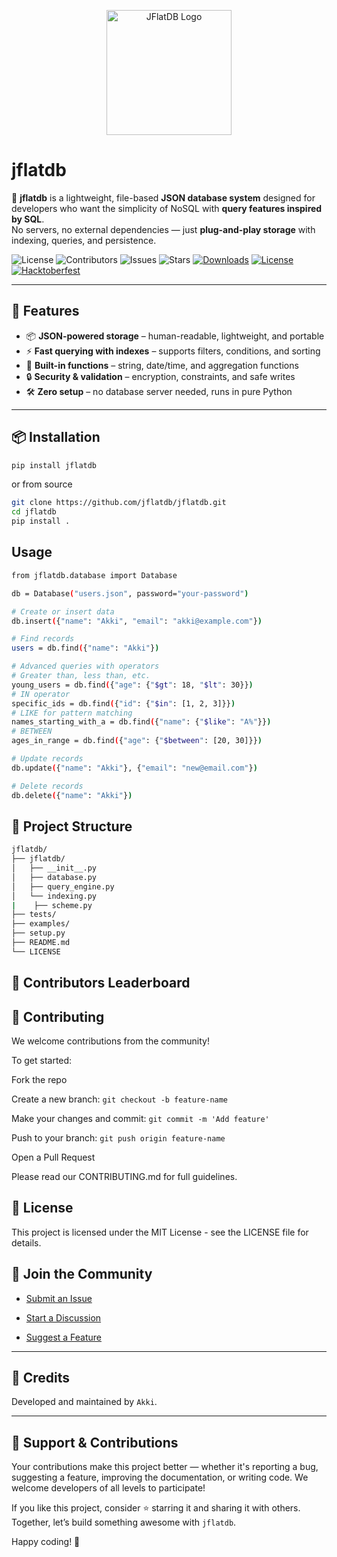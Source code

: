 <p align="center">
  <img src="https://github.com/jflatdb/jflatdb/raw/main/assets/logo/logo.png" width="200" alt="JFlatDB Logo" />
</p>

# jflatdb

🚀 **jflatdb** is a lightweight, file-based **JSON database system** designed for developers who want the simplicity of NoSQL with **query features inspired by SQL**.  
No servers, no external dependencies — just **plug-and-play storage** with indexing, queries, and persistence.

![License](https://img.shields.io/github/license/jflatdb/jflatdb)
![Contributors](https://img.shields.io/github/contributors/jflatdb/jflatdb)
![Issues](https://img.shields.io/github/issues/jflatdb/jflatdb)
![Stars](https://img.shields.io/github/stars/jflatdb/jflatdb)
[![Downloads](https://img.shields.io/pypi/dm/jflatdb)](https://pypi.org/project/jflatdb/)
[![License](https://img.shields.io/github/license/jflatdb/jflatdb)](https://github.com/jflatdb/jflatdb/blob/main/LICENSE)
[![Hacktoberfest](https://img.shields.io/badge/Hacktoberfest-2025-blueviolet)](https://hacktoberfest.com/)


---

## 🚀 Features

- 📦 **JSON-powered storage** – human-readable, lightweight, and portable
- ⚡ **Fast querying with indexes** – supports filters, conditions, and sorting
- 📑 **Built-in functions** – string, date/time, and aggregation functions
- 🔒 **Security & validation** – encryption, constraints, and safe writes
- 🛠 **Zero setup** – no database server needed, runs in pure Python

---

## 📦 Installation

```bash
pip install jflatdb
```

or from source 

```bash
git clone https://github.com/jflatdb/jflatdb.git
cd jflatdb
pip install .
````

## Usage

```bash 
from jflatdb.database import Database

db = Database("users.json", password="your-password")

# Create or insert data
db.insert({"name": "Akki", "email": "akki@example.com"})

# Find records
users = db.find({"name": "Akki"})

# Advanced queries with operators
# Greater than, less than, etc.
young_users = db.find({"age": {"$gt": 18, "$lt": 30}})
# IN operator
specific_ids = db.find({"id": {"$in": [1, 2, 3]}})
# LIKE for pattern matching
names_starting_with_a = db.find({"name": {"$like": "A%"}})
# BETWEEN
ages_in_range = db.find({"age": {"$between": [20, 30]}})

# Update records
db.update({"name": "Akki"}, {"email": "new@email.com"})

# Delete records
db.delete({"name": "Akki"})
```

## 📁 Project Structure

```bash 
jflatdb/
├── jflatdb/
│   ├── __init__.py
│   ├── database.py
│   ├── query_engine.py
│   └── indexing.py
|    ├── scheme.py
├── tests/
├── examples/
├── setup.py
├── README.md
└── LICENSE
```

## 🎉 Contributors Leaderboard

<!-- readme: contributors -start -->
<!-- readme: contributors -end -->



## 🤝 Contributing
We welcome contributions from the community!

To get started:

Fork the repo

Create a new branch: ```git checkout -b feature-name```

Make your changes and commit: ```git commit -m 'Add feature'```

Push to your branch: ```git push origin feature-name```

Open a Pull Request

Please read our CONTRIBUTING.md for full guidelines.

## 📄 License
This project is licensed under the MIT License - see the LICENSE file for details.

## 💬 Join the Community
- [Submit an Issue](https://github.com/jflatdb/jflatdb/issues)

- [Start a Discussion](https://github.com/jflatdb/jflatdb/discussion/)

- [Suggest a Feature](https://github.com/jflatdb/jflatdb.github/)

---
## 🙌 Credits
Developed and maintained by ```Akki```.

---

## 🙏 Support & Contributions

Your contributions make this project better — whether it's reporting a bug, suggesting a feature, improving the documentation, or writing code. We welcome developers of all levels to participate!

If you like this project, consider ⭐ starring it and sharing it with others.  
Together, let’s build something awesome with `jflatdb`.

Happy coding! 🚀
